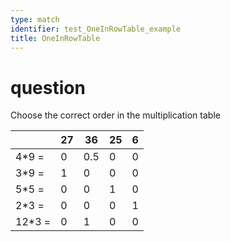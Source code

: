 ```yaml
---
type: match
identifier: test_OneInRowTable_example
title: OneInRowTable
---
```

# question
Choose the correct order in the multiplication table

|     |27|36|25| 6 |
|-----|--|--|--|---|
|4*9 = |0 |0.5|0 | 0 |
|3*9 = |1 |0 |0 | 0 |
|5*5 = |0 |0 |1 | 0 |
|2*3 = |0 |0 |0 | 1 |
|12*3 =|0 |1 |0 | 0 |

